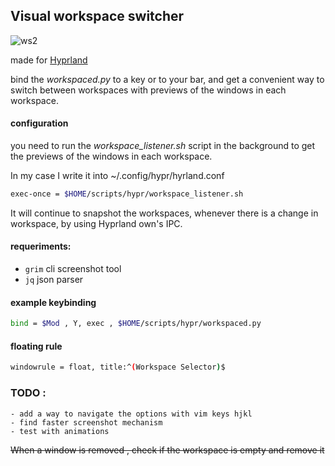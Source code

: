 ## Visual workspace switcher
![ws2](https://github.com/CarloCattano/workspacer/assets/17380530/5d28bcfc-3270-46b2-8372-33d504880855)


made for [Hyprland](https://hyprland.org)

bind the _workspaced.py_ to a key or to your bar, and get a convenient way to switch between workspaces with previews of the windows in each workspace.

#### configuration

you need to run the _workspace_listener.sh_ script in the background to get the previews of the windows in each workspace.

In my case I write it into ~/.config/hypr/hyrland.conf

```bash
exec-once = $HOME/scripts/hypr/workspace_listener.sh
```

It will continue to snapshot the workspaces, whenever there is a change in workspace, by using Hyprland own's IPC.

#### requeriments:

- ```grim```  cli screenshot tool
- ```jq``` json parser

#### example keybinding

```bash
bind = $Mod , Y, exec , $HOME/scripts/hypr/workspaced.py
```

#### floating rule
```bash
windowrule = float, title:^(Workspace Selector)$
```

### TODO : 
    - add a way to navigate the options with vim keys hjkl
    - find faster screenshot mechanism
	- test with animations
~~When a window is removed , check if the workspace is empty and remove it~~

